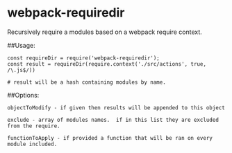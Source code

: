 webpack-requiredir
===
Recursively require a modules based on a webpack require context.

##Usage:

```
const requireDir = require('webpack-requiredir');
const result = requireDir(require.context('./src/actions', true, /\.js$/))

# result will be a hash containing modules by name.
```

##Options:

```
objectToModify - if given then results will be appended to this object
```

```
exclude - array of modules names.  if in this list they are excluded from the require.
```

```
functionToApply - if provided a function that will be ran on every module included.
```

